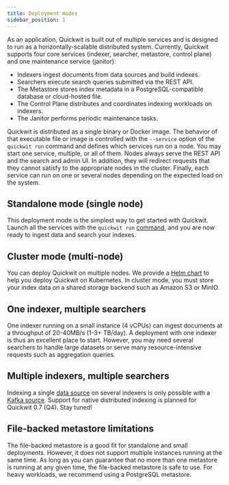 ```yaml
---
title: Deployment modes
sidebar_position: 1
---
```


As an application, Quickwit is built out of multiple services and is designed to run as a horizontally-scalable distributed system. Currently, Quickwit supports four core services (indexer, searcher, metastore, control plane) and one maintenance service (janitor):

- Indexers ingest documents from data sources and build indexes.
- Searchers execute search queries submitted via the REST API.
- The Metastore stores index metadata in a PostgreSQL-compatible database or cloud-hosted file.
- The Control Plane distributes and coordinates indexing workloads on indexers.
- The Janitor performs periodic maintenance tasks.

Quickwit is distributed as a single binary or Docker image. The behavior of that executable file or image is controlled with the `--service` option of the `quickwit run` command and defines which services run on a node. You may start one service, multiple, or all of them. Nodes always serve the REST API and the search and admin UI. In addition, they will redirect requests that they cannot satisfy to the appropriate nodes in the cluster. Finally, each service can run on one or several nodes depending on the expected load on the system.

## Standalone mode (single node)

This deployment mode is the simplest way to get started with Quickwit. Launch all the services with the `quickwit run` [command](../reference/cli.md), and you are now ready to ingest data and search your indexes.

## Cluster mode (multi-node)

You can deploy Quickwit on multiple nodes. We provide a [Helm chart](kubernetes.md) to help you deploy Quickwit on Kubernetes. In cluster mode, you must store your index data on a shared storage backend such as Amazon S3 or MinIO.

## One indexer, multiple searchers

One indexer running on a small instance (4 vCPUs) can ingest documents at a throughput of 20-40MB/s (1-3+ TB/day). A deployment with one indexer is thus an excellent place to start. However, you may need several searchers to handle large datasets or serve many resource-intensive requests such as aggregation queries.

## Multiple indexers, multiple searchers

Indexing a single [data source](../configuration/source-config.md) on several indexers is only possible with a [Kafka source](../configuration/source-config.md#kafka-source).
Support for native distributed indexing is planned for Quickwit 0.7 (Q4). Stay tuned!

## File-backed metastore limitations

The file-backed metastore is a good fit for standalone and small deployments. However, it does not support multiple instances running at the same time. As long as you can guarantee that no more than one metastore is running at any given time, the file-backed metastore is safe to use. For heavy workloads, we recommend using a PostgreSQL metastore.
